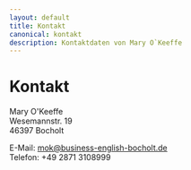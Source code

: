 ```yaml
---
layout: default
title: Kontakt
canonical: kontakt
description: Kontaktdaten von Mary O`Keeffe
---
```

# Kontakt

Mary O'Keeffe  
Wesemannstr. 19  
46397 Bocholt

E-Mail: <mok@business-english-bocholt.de>  
Telefon: +49 2871 3108999
